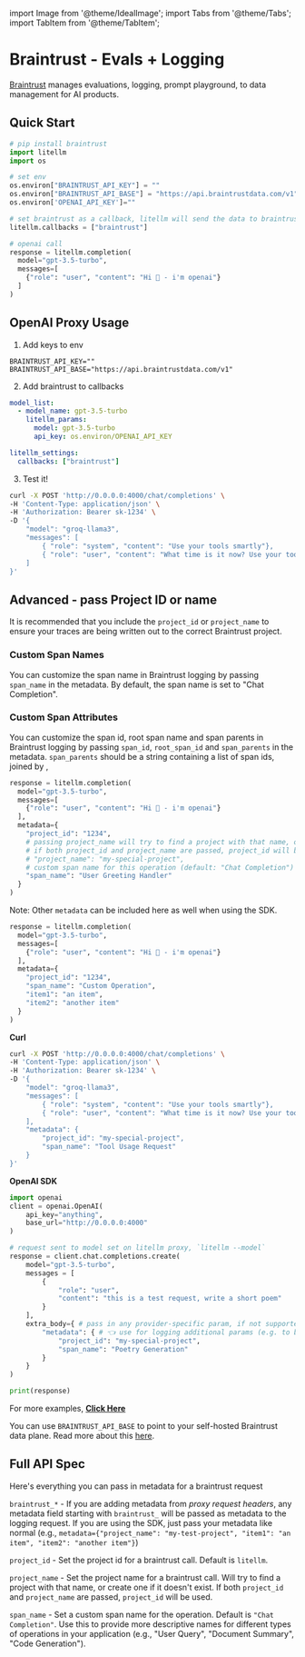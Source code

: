 import Image from '@theme/IdealImage';
import Tabs from '@theme/Tabs';
import TabItem from '@theme/TabItem';

# Braintrust - Evals + Logging

[Braintrust](https://www.braintrust.dev/) manages evaluations, logging, prompt playground, to data management for AI products.

## Quick Start

```python
# pip install braintrust
import litellm
import os

# set env
os.environ["BRAINTRUST_API_KEY"] = ""
os.environ["BRAINTRUST_API_BASE"] = "https://api.braintrustdata.com/v1"
os.environ['OPENAI_API_KEY']=""

# set braintrust as a callback, litellm will send the data to braintrust
litellm.callbacks = ["braintrust"]

# openai call
response = litellm.completion(
  model="gpt-3.5-turbo",
  messages=[
    {"role": "user", "content": "Hi 👋 - i'm openai"}
  ]
)
```

## OpenAI Proxy Usage

1. Add keys to env

```env
BRAINTRUST_API_KEY=""
BRAINTRUST_API_BASE="https://api.braintrustdata.com/v1"
```

2. Add braintrust to callbacks

```yaml
model_list:
  - model_name: gpt-3.5-turbo
    litellm_params:
      model: gpt-3.5-turbo
      api_key: os.environ/OPENAI_API_KEY

litellm_settings:
  callbacks: ["braintrust"]
```

3. Test it!

```bash
curl -X POST 'http://0.0.0.0:4000/chat/completions' \
-H 'Content-Type: application/json' \
-H 'Authorization: Bearer sk-1234' \
-D '{
    "model": "groq-llama3",
    "messages": [
        { "role": "system", "content": "Use your tools smartly"},
        { "role": "user", "content": "What time is it now? Use your tool"}
    ]
}'
```

## Advanced - pass Project ID or name

It is recommended that you include the `project_id` or `project_name` to ensure your traces are being written out to the correct Braintrust project.

### Custom Span Names

You can customize the span name in Braintrust logging by passing `span_name` in the metadata. By default, the span name is set to "Chat Completion".

### Custom Span Attributes

You can customize the span id, root span name and span parents in Braintrust logging by passing `span_id`, `root_span_id` and `span_parents` in the metadata. 
`span_parents` should be a string containing a list of span ids, joined by ,


<Tabs>
<TabItem value="sdk" label="SDK">

```python
response = litellm.completion(
  model="gpt-3.5-turbo",
  messages=[
    {"role": "user", "content": "Hi 👋 - i'm openai"}
  ],
  metadata={
    "project_id": "1234",
    # passing project_name will try to find a project with that name, or create one if it doesn't exist
    # if both project_id and project_name are passed, project_id will be used
    # "project_name": "my-special-project",
    # custom span name for this operation (default: "Chat Completion")
    "span_name": "User Greeting Handler"
  }
)
```

Note: Other `metadata` can be included here as well when using the SDK.

```python
response = litellm.completion(
  model="gpt-3.5-turbo",
  messages=[
    {"role": "user", "content": "Hi 👋 - i'm openai"}
  ],
  metadata={
    "project_id": "1234",
    "span_name": "Custom Operation",
    "item1": "an item",
    "item2": "another item"
  }
)
```

</TabItem>
<TabItem value="proxy" label="PROXY">

**Curl**

```bash
curl -X POST 'http://0.0.0.0:4000/chat/completions' \
-H 'Content-Type: application/json' \
-H 'Authorization: Bearer sk-1234' \
-D '{
    "model": "groq-llama3",
    "messages": [
        { "role": "system", "content": "Use your tools smartly"},
        { "role": "user", "content": "What time is it now? Use your tool"}
    ],
    "metadata": {
        "project_id": "my-special-project",
        "span_name": "Tool Usage Request"
    }
}'
```

**OpenAI SDK**

```python
import openai
client = openai.OpenAI(
    api_key="anything",
    base_url="http://0.0.0.0:4000"
)

# request sent to model set on litellm proxy, `litellm --model`
response = client.chat.completions.create(
    model="gpt-3.5-turbo",
    messages = [
        {
            "role": "user",
            "content": "this is a test request, write a short poem"
        }
    ],
    extra_body={ # pass in any provider-specific param, if not supported by openai, https://docs.litellm.ai/docs/completion/input#provider-specific-params
        "metadata": { # 👈 use for logging additional params (e.g. to braintrust)
            "project_id": "my-special-project",
            "span_name": "Poetry Generation"
        }
    }
)

print(response)
```

For more examples, [**Click Here**](../proxy/user_keys.md#chatcompletions)

</TabItem>
</Tabs>

You can use `BRAINTRUST_API_BASE` to point to your self-hosted Braintrust data plane. Read more about this [here](https://www.braintrust.dev/docs/guides/self-hosting).

## Full API Spec

Here's everything you can pass in metadata for a braintrust request

`braintrust_*` - If you are adding metadata from _proxy request headers_, any metadata field starting with `braintrust_` will be passed as metadata to the logging request. If you are using the SDK, just pass your metadata like normal (e.g., `metadata={"project_name": "my-test-project", "item1": "an item", "item2": "another item"}`)

`project_id` - Set the project id for a braintrust call. Default is `litellm`.

`project_name` - Set the project name for a braintrust call. Will try to find a project with that name, or create one if it doesn't exist. If both `project_id` and `project_name` are passed, `project_id` will be used.

`span_name` - Set a custom span name for the operation. Default is `"Chat Completion"`. Use this to provide more descriptive names for different types of operations in your application (e.g., "User Query", "Document Summary", "Code Generation").
